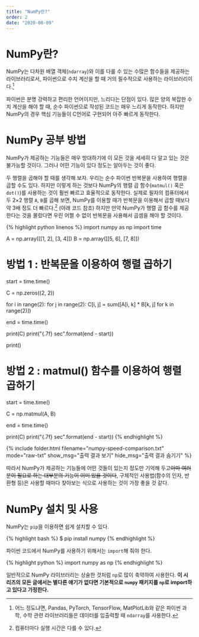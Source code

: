 ```yaml
---
title: "NumPy란?"
order: 2
date: "2020-08-09"
---
```


# NumPy란?

NumPy는 다차원 배열 객체(`ndarray`)와 이를 다룰 수 있는 수많은 함수들을 제공하는 라이브러리로서, 파이썬으로 수치 계산을 할 때 거의 필수적으로 사용하는 라이브러리이다.[^1] 

[^1]: 어느 정도냐면, Pandas, PyTorch, TensorFlow, MatPlotLib와 같은 파이썬 과학, 수학 관련 라이브러리들은 데이터를 입출력할 때 `ndarray`를 사용한다.

파이썬은 분명 강력하고 편리한 언어이지만, 느리다는 단점이 있다. 많은 양의 복잡한 수치 계산을 해야 할 때, 순수 파이썬으로 작성된 코드는 매우 느리게 동작한다. 하지만 NumPy의 경우 핵심 기능들이 C언어로 구현되어 아주 빠르게 동작한다.

# NumPy 공부 방법

NumPy가 제공하는 기능들은 매우 방대하기에 이 모든 것을 세세히 다 알고 있는 것은 불가능할 것이다. 그러나 어떤 기능이 있다 정도는 알아두는 것이 좋다.

두 행렬을 곱해야 할 때를 생각해 보자. 우리는 순수 파이썬 반복문을 사용하여 행렬을 곱할 수도 있다. 하지만 이렇게 하는 것보다 NumPy의 행렬 곱 함수(`matmul()` 혹은 `dot()`)를 사용하는 것이 훨씬 빠르고 효율적으로 동작한다. 실제로 필자의 컴퓨터에서 두 2×2 행렬 `A`, `B`를 곱해 보면, NumPy를 이용할 때가 반복문을 이용해서 곱할 때보다 약 3배 정도 더 빠르다.[^2] (아래 코드 참조) 하지만 만약 NumPy가 행렬 곱 함수를 제공한다는 것을 몰랐다면 우린 어쩔 수 없이 반복문을 사용해서 곱셈을 해야 할 것이다.

[^2]: 컴퓨터마다 실행 시간은 다를 수 있다.

{% highlight python linenos %}
import numpy as np
import time

A = np.array([[1, 2], [3, 4]])
B = np.array([[5, 6], [7, 8]])

# 방법 1 : 반복문을 이용하여 행렬 곱하기
start = time.time()

C = np.zeros((2, 2))

for i in range(2):
    for j in range(2):
        C[i, j] = sum([A[i, k] * B[k, j] for k in range(2)])

end = time.time()

print(C)
print("{.7f} sec".format(end - start))

print()

# 방법 2 : matmul() 함수를 이용하여 행렬 곱하기
start = time.time()

C = np.matmul(A, B)

end = time.time()

print(C)
print("{.7f} sec".format(end - start))
{% endhighlight %}

{% include folder.html filename="numpy-speed-comparison.txt" mode="raw-txt" show_msg="출력 결과 보기" hide_msg="출력 결과 숨기기" %}

따라서 NumPy가 제공하는 기능들에 어떤 것들이 있는지 정도만 기억해 두고~~아마 여러분이 필요로 하는 대부분의 기능이 이미 있을 것이다~~, 구체적인 사용법(함수의 인자, 반환형 등)은 사용할 때마다 찾아보는 식으로 사용하는 것이 가장 좋을 것 같다.

# NumPy 설치 및 사용

NumPy는 `pip`을 이용하면 쉽게 설치할 수 있다.

{% highlight bash %}
$ pip install numpy
{% endhighlight %}

파이썬 코드에서 NumPy를 사용하기 위해서는 `import`해 줘야 한다.

{% highlight python %}
import numpy as np
{% endhighlight %}

일반적으로 NumPy 라이브러리는 상술한 것처럼 `np`로 많이 축약하여 사용한다. **이 시리즈의 모든 글에서는 별다른 얘기가 없다면 기본적으로 `numpy` 패키지를 `np`로 import하고 있다고 가정한다.**